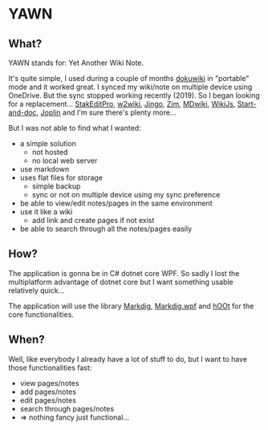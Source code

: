 # YAWN

## What?

YAWN stands for: Yet Another Wiki Note.

It's quite simple, I used during a couple of months [dokuwiki](https://www.dokuwiki.org/dokuwiki) in "portable" mode and it worked great. I synced my wiki/note on multiple device using OneDrive. But the sync stopped working recently (2019). So I began looking for a replacement... [StakEditPro](https://stackeditpro.io/), [w2wiki](https://github.com/panicsteve/w2wiki), [Jingo](https://github.com/claudioc/jingo), [Zim](https://zim-wiki.org/index.html), [MDwiki](http://dynalon.github.io/mdwiki/#!index.md), [WikiJs](https://wiki.js.org/), [Start-and-doc](https://start-and-doc.com/#/), [Joplin](https://joplinapp.org/) and I'm sure there's plenty more...

But I was not able to find what I wanted:

- a simple solution
  - not hosted
  - no local web server
- use markdown
- uses flat files for storage
  - simple backup
  - sync or not on multiple device using my sync preference
- be able to view/edit notes/pages in the same environment
- use it like a wiki
  - add link and create pages if not exist
- be able to search through all the notes/pages easily

## How?

The application is gonna be in C# dotnet core WPF. So sadly I lost the multiplatform advantage of dotnet core but I want something usable relatively quick...

The application will use the library [Markdig](https://github.com/lunet-io/markdig), [Markdig.wpf](https://github.com/Kryptos-FR/markdig.wpf) and [hOOt](https://github.com/mgholam/hOOt) for the core functionalities.

## When?

Well, like everybody I already have a lot of stuff to do, but I want to have those functionalities fast:

- view pages/notes
- add pages/notes
- edit pages/notes
- search through pages/notes
- => nothing fancy just functional...

